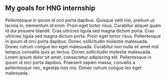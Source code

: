 ## My goals for HNG internship

Pellentesque in ipsum id orci porta dapibus. Quisque velit nisi, pretium ut lacinia in, elementum id enim. Proin eget tortor risus. Curabitur aliquet quam id dui posuere blandit. Cras ultricies ligula sed magna dictum porta. Cras ultricies ligula sed magna dictum porta. Proin eget tortor risus. Pellentesque in ipsum id orci porta dapibus. Donec sollicitudin molestie malesuada. Donec rutrum congue leo eget malesuada. Curabitur non nulla sit amet nisl tempus convallis quis ac lectus. Donec sollicitudin molestie malesuada. Lorem ipsum dolor sit amet, consectetur adipiscing elit. Pellentesque in ipsum id orci porta dapibus. Praesent sapien massa, convallis a pellentesque nec, egestas non nisi. Donec rutrum congue leo eget malesuada.
